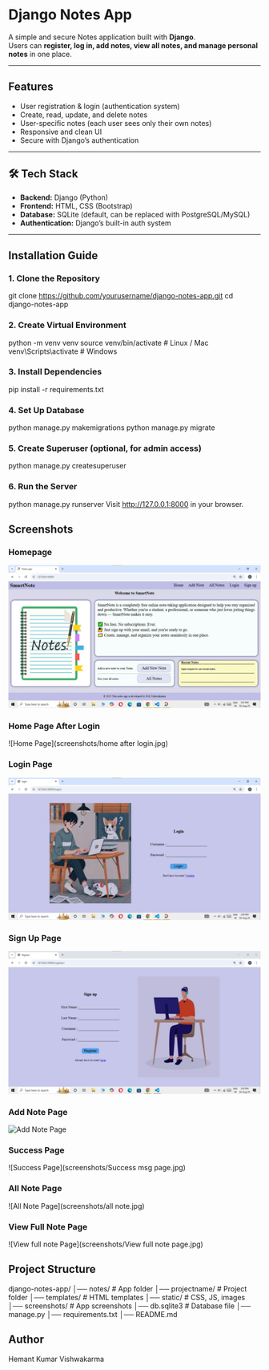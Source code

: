 #  Django Notes App

A simple and secure Notes application built with **Django**.  
Users can **register, log in, add notes, view all notes, and manage personal notes** in one place.  

---

##  Features
-  User registration & login (authentication system)
-  Create, read, update, and delete notes
-  User-specific notes (each user sees only their own notes)
-  Responsive and clean UI
-  Secure with Django’s authentication

---

## 🛠 Tech Stack
- **Backend:** Django (Python)
- **Frontend:** HTML, CSS (Bootstrap)
- **Database:** SQLite (default, can be replaced with PostgreSQL/MySQL)
- **Authentication:** Django’s built-in auth system

---

##  Installation Guide

### 1. Clone the Repository

git clone https://github.com/yourusername/django-notes-app.git
cd django-notes-app

### 2. Create Virtual Environment
python -m venv venv
source venv/bin/activate   # Linux / Mac
venv\Scripts\activate      # Windows


### 3. Install Dependencies
pip install -r requirements.txt


### 4. Set Up Database
python manage.py makemigrations
python manage.py migrate


### 5. Create Superuser (optional, for admin access)
python manage.py createsuperuser


### 6. Run the Server
python manage.py runserver
Visit  http://127.0.0.1:8000 in your browser.


## Screenshots

### Homepage
![Homepage](screenshots/home.jpg)

### Home Page After Login
![Home Page](screenshots/home after login.jpg)

### Login Page
![Login Page](screenshots/login.jpg)

### Sign Up Page
![Signup Page](screenshots/Sign_up.jpg)

### Add Note Page
![Add Note Page](screenshots/Addnote.jpg)

### Success Page
![Success Page](screenshots/Success msg page.jpg)

### All Note Page
![All Note Page](screenshots/all note.jpg)

### View Full Note Page
![View full note Page](screenshots/View full note page.jpg)


## Project Structure
django-notes-app/
│── notes/                # App folder
│── projectname/          # Project folder
│── templates/            # HTML templates
│── static/               # CSS, JS, images
│── screenshots/          # App screenshots
│── db.sqlite3            # Database file
│── manage.py
│── requirements.txt
│── README.md


## Author
Hemant Kumar Vishwakarma